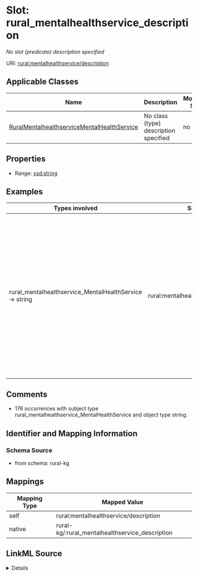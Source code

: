 

# Slot: rural_mentalhealthservice_description


_No slot (predicate) description specified_





URI: [rural:mentalhealthservice/description](http://sail.ua.edu/ruralkg/mentalhealthservice/description)



<!-- no inheritance hierarchy -->





## Applicable Classes

| Name | Description | Modifies Slot |
| --- | --- | --- |
| [RuralMentalhealthserviceMentalHealthService](../classes/RuralMentalhealthserviceMentalHealthService.md) | No class (type) description specified |  no  |







## Properties

* Range: [xsd:string](xsd:string)






## Examples

| Types involved | Subject | Predicate | Object |
| --- | --- | --- | --- |
| rural_mentalhealthservice_MentalHealthService → string | rural:mentalhealthservice/MHS_ACT | rural:mentalhealthservice/description | A multi-disciplinary clinical team approach, helps those with serious mental illness live in the community by providing 24-hour intensive community services in the individual's natural setting. |


## Comments

* 176 occurrences with subject type rural_mentalhealthservice_MentalHealthService and object type string.

## Identifier and Mapping Information







### Schema Source


* from schema: rural-kg




## Mappings

| Mapping Type | Mapped Value |
| ---  | ---  |
| self | rural:mentalhealthservice/description |
| native | rural-kg/:rural_mentalhealthservice_description |




## LinkML Source

<details>
```yaml
name: rural_mentalhealthservice_description
description: No slot (predicate) description specified
comments:
- 176 occurrences with subject type rural_mentalhealthservice_MentalHealthService
  and object type string.
examples:
- description: rural_mentalhealthservice_MentalHealthService → string
  object:
    example_object: A multi-disciplinary clinical team approach, helps those with
      serious mental illness live in the community by providing 24-hour intensive
      community services in the individual's natural setting.
    example_predicate: rural:mentalhealthservice/description
    example_subject: rural:mentalhealthservice/MHS_ACT
from_schema: rural-kg
rank: 1000
slot_uri: rural:mentalhealthservice/description
alias: rural_mentalhealthservice_description
domain_of:
- rural_mentalhealthservice_MentalHealthService
range: string

```
</details>
